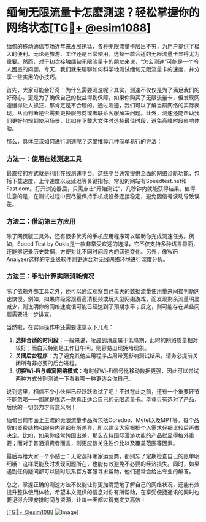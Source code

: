 # 缅甸无限流量卡怎麽測速？轻松掌握你的网络状态[[TG💪+ @esim1088](https://t.me/s/esim1088)]

缅甸的移动通信市场近年来发展迅猛，各种无限流量卡层出不穷，为用户提供了极大的便利。无论是旅游、工作还是日常使用，选择一款合适的无限流量卡显得尤为重要。然而，对于初次接触缅甸无限流量卡的朋友来说，“怎么测速”可能是一个令人困惑的问题。今天，我们就来聊聊如何科学地测试缅甸无限流量卡的速度，并分享一些实用的小技巧。

首先，大家可能会好奇：为什么需要测速呢？其实，测速不仅仅是为了满足我们的好奇心，更是为了确保自己的权益得到保障。如果你购买了无限流量卡，但发现网速慢得让人抓狂，那肯定是不合理的。通过测速，我们可以了解当前网络的实际表现，从而判断是否需要更换服务商或者联系客服解决问题。此外，测速还能帮助我们更好地规划使用场景，比如在下载大文件时选择最佳时段，避免高峰时段影响体验。

那么，具体应该如何进行测速呢？这里推荐几种简单易行的方法：

### 方法一：使用在线测速工具

最直接的方式就是利用在线测速平台。这些平台通常提供全面的网络诊断功能，包括下载速度、上传速度以及延迟等关键指标。常见的网站有Speedtest.net和Fast.com。打开浏览器后，只需点击“开始测试”，几秒钟内就能获得结果。值得注意的是，在测试过程中要尽量保持手机或设备连接稳定，避免因信号波动导致误差。

### 方法二：借助第三方应用

除了网页版工具外，还有很多优秀的手机应用程序可以帮助你完成测速任务。例如，Speed Test by Ookla是一款非常受欢迎的选择，它不仅支持多种语言界面，还能够记录历史数据，方便对比不同时间段内的网速变化。另外，像WiFi Analyzer这样的专业级软件则更适合对无线网络环境进行深度分析。

### 方法三：手动计算实际消耗情况

除了依赖外部工具之外，还可以通过观察自己每天的数据流量使用量来间接判断网速快慢。例如，如果你经常观看高清视频或玩大型网络游戏，而发现剩余流量明显减少，则说明你的网络速度很可能已经达到了预期水平；反之，则可能存在某些问题需要进一步排查。

当然啦，在实际操作中还需要注意以下几点：

1. **选择合适的时间段**：一般来说，凌晨到清晨属于低峰期，此时的网络质量相对较好；而白天特别是工作日午间，则容易出现拥堵现象。
2. **关闭后台程序**：为了避免其他应用程序占用带宽影响测试结果，请务必提前关闭所有非必要的后台进程。
3. **切换Wi-Fi与蜂窝网络模式**：有时候Wi-Fi信号比移动数据更强，因此可以尝试两种方式分别测试一下看看哪一种更适合你自己。

说到这里，相信不少小伙伴已经跃跃欲试了吧！不过在此之前，还有一个重要环节不能忽略——那就是挑选一款真正适合自己的无限流量卡。毕竟只有选对了产品，后续的一切努力才有意义啊！

缅甸目前市面上主流的无限流量卡品牌包括Ooredoo、Mytel以及MPT等。每个品牌的资费结构和服务内容都有所差异，所以建议大家根据个人需求仔细比较后再做决定。比如，如果你经常跨国出差，那么支持国际漫游功能的产品就显得格外重要；而对于普通消费者而言，则更应该关注性价比以及覆盖范围等因素。

最后再给大家一个小贴士：无论选择哪家运营商，都别忘了定期检查自己的账单明细哦！这样既能及时发现问题所在，也能有效避免不必要的经济损失。同时，如果遇到任何疑问都可以随时联系官方客服寻求帮助，他们通常会给出专业的解答。

总之，掌握正确的测速方法不仅能让你更加清楚地了解自己的网络状况，还能有效提升整体使用体验。希望本文提供的信息对你有所帮助，在享受便捷通讯的同时也要记得合理安排时间与资源，让每一天都过得充实又高效！

[[TG💪+ @esim1088](https://t.me/s/esim1088) ![Image](https://i.postimg.cc/4NQfJmqS/Snipaste-2025-05-13-00-14-12.png)]